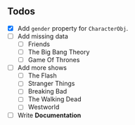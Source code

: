## Todos

- [x] Add `gender` property for `CharacterObj`.
- [ ] Add missing data
  - [ ] Friends
  - [ ] The Big Bang Theory
  - [ ] Game Of Thrones

- [ ] Add more shows
  - [ ] The Flash
  - [ ] Stranger Things
  - [ ] Breaking Bad
  - [ ] The Walking Dead
  - [ ] Westworld

- [ ] Write **Documentation**